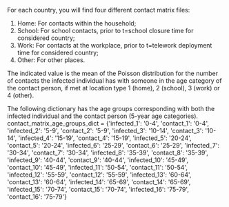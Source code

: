 For each country, you will find four different contact matrix files:
1. Home: For contacts within the household;
2. School: For school contacts, prior to t=school closure time for considered country;
3. Work: For contacts at the workplace, prior to t=telework deployment time for considered country;
4. Other: For other places.

The indicated value is the mean of the Poisson distribution for the number of contacts the infected individual has 
with someone in the age category of the contact person, if met at location type 1 (home), 2 (school), 3 (work) or 4 (other).

The following dictionary has the age groups corresponding with both the infected individual and the contact person (5-year age categories).
contact_matrix_age_groups_dict = {'infected_1': '0-4', 'contact_1': '0-4', 
                                'infected_2': '5-9', 'contact_2': '5-9', 
                                'infected_3': '10-14', 'contact_3': '10-14',
                                'infected_4': '15-19', 'contact_4': '15-19',
                                'infected_5': '20-24', 'contact_5': '20-24',
                                'infected_6': '25-29', 'contact_6': '25-29',
                                'infected_7': '30-34', 'contact_7': '30-34',
                                'infected_8': '35-39', 'contact_8': '35-39',
                                'infected_9': '40-44', 'contact_9': '40-44',
                                'infected_10': '45-49', 'contact_10': '45-49',
                                'infected_11': '50-54', 'contact_11': '50-54',
                                'infected_12': '55-59', 'contact_12': '55-59',
                                'infected_13': '60-64', 'contact_13': '60-64',
                                'infected_14': '65-69', 'contact_14': '65-69',
                                'infected_15': '70-74', 'contact_15': '70-74',
                                'infected_16': '75-79', 'contact_16': '75-79'}
